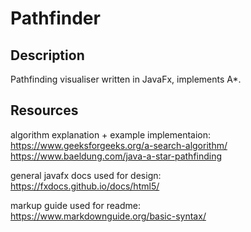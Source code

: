 # Pathfinder

## Description  

Pathfinding visualiser written in JavaFx, implements A*.

## Resources
algorithm explanation + example implementaion:  
https://www.geeksforgeeks.org/a-search-algorithm/  
https://www.baeldung.com/java-a-star-pathfinding  

general javafx docs used for design:  
https://fxdocs.github.io/docs/html5/

markup guide used for readme:  
https://www.markdownguide.org/basic-syntax/
